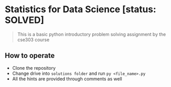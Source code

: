 # Statistics for Data Science [status: SOLVED]
> This is a basic python introductory problem solving assignment by the cse303 course

## How to operate
- Clone the repository
- Change drive into `solutions folder` and run `py <file_name>.py`
- All the hints are provided through comments as well